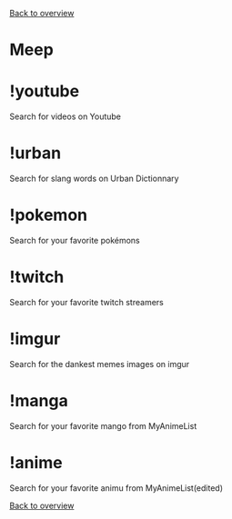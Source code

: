 [Back to overview](/README.md)

# Meep
  
  
  
  
  
  
# !youtube  
Search for videos on Youtube

# !urban  
Search for slang words on Urban Dictionnary

# !pokemon  
Search for your favorite pokémons

# !twitch  
Search for your favorite twitch streamers

# !imgur  
Search for the dankest memes images on imgur

# !manga  
Search for your favorite mango from MyAnimeList

# !anime  
Search for your favorite animu from MyAnimeList(edited)

[Back to overview](/README.md)
